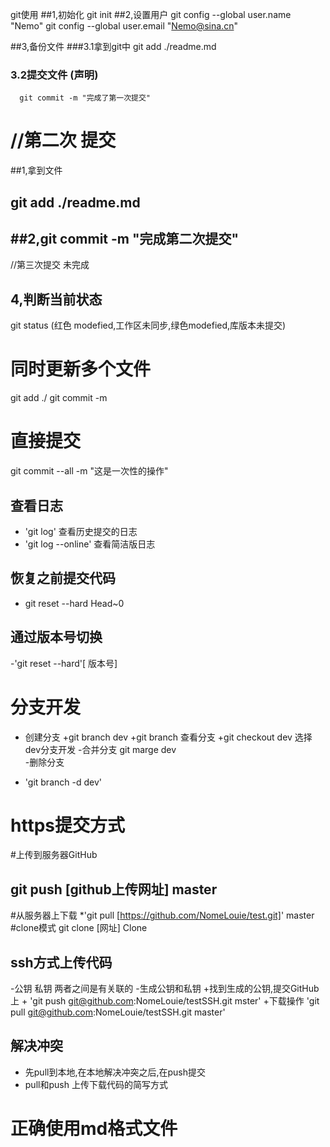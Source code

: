 git使用
##1,初始化 git init
##2,设置用户
   git config --global user.name "Nemo"
   git config --global user.email "Nemo@sina.cn"

##3,备份文件
  ###3.1拿到git中 
      git add ./readme.md 
 ### 3.2提交文件 (声明)
      git commit -m "完成了第一次提交"
# //第二次 提交
##1,拿到文件
## git add ./readme.md
## ##2,git commit -m "完成第二次提交"

 //第三次提交 未完成
## 4,判断当前状态
  git status  (红色 modefied,工作区未同步,绿色modefied,库版本未提交)
# 同时更新多个文件
 git add ./
 git commit -m
# 直接提交
git commit --all -m "这是一次性的操作"
## 查看日志
 - 'git log' 查看历史提交的日志
 - 'git log --online' 查看简洁版日志
## 恢复之前提交代码
 - git reset --hard Head~0
## 通过版本号切换
 -'git reset --hard'[ 版本号]
# 分支开发
- 创建分支
 +git branch dev
 +git branch 查看分支
 +git checkout dev 选择dev分支开发
-合并分支
 git marge dev	
-删除分支
 * 'git branch -d dev'
# https提交方式
#上传到服务器GitHub
 ## git push [github上传网址] master
#从服务器上下载
 *'git pull [https://github.com/NomeLouie/test.git]' master
#clone模式
git clone [网址] Clone 
## ssh方式上传代码
-公钥 私钥 两者之间是有关联的
-生成公钥和私钥
	+找到生成的公钥,提交GitHub上
	+ 'git push git@github.com:NomeLouie/testSSH.git mster'	
	+下载操作 'git pull git@github.com:NomeLouie/testSSH.git master'
## 解决冲突 
 - 先pull到本地,在本地解决冲突之后,在push提交
 - pull和push 上传下载代码的简写方式
# 正确使用md格式文件
